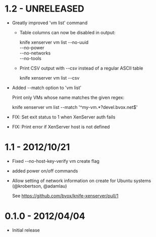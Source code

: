 # 1.2 - UNRELEASED

* Greatly improved 'vm list' command

  - Table columns can now be disabled in output:
  
      knife xenserver vm list --no-uuid \
                              --no-power \
                              --no-networks \
                              --no-tools 
  
  - Print CSV output with --csv instead of a regular ASCII table
    
    knife xenserver vm list --csv

* Added --match option to 'vm list'

  Print only VMs whose name matches the given regex:

    knife xenserver vm list --match '^my-vm.*?devel.bvox.net$'

* FIX: Set exit status to 1 when XenServer auth fails
* FIX: Print error if XenServer host is not defined

# 1.1 - 2012/10/21

* Fixed --no-host-key-verify vm create flag
* added power on/off commands
* Allow setting of network information on create for Ubuntu systems 
  (@krobertson, @adamlau)

  See https://github.com/bvox/knife-xenserver/pull/1

# 0.1.0 - 2012/04/04

* Initial release
